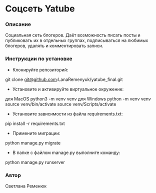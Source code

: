 # Соцсеть Yatube

### Описание
Социальная сеть блогеров. Даёт возможность писать посты и публиковать их в отдельных группах, подписываться на любимых блогеров, удалять и комментировать записи.

### Инструкции по установке
- Клонируйте репозиторий:

git clone git@github.com:LanaRemenyuk/yatube_final.git
- Установите и активируйте виртуальное окружение:

для MacOS
python3 -m venv venv
для Windows
python -m venv venv
source venv/bin/activate
source venv/Scripts/activate
- Установите зависимости из файла requirements.txt:

pip install -r requirements.txt
- Примените миграции:

python manage.py migrate
- В папке с файлом manage.py выполните команду:

python manage.py runserver

### Автор
Светлана Ременюк
